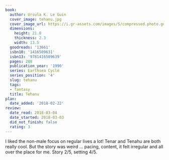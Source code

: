 ```yaml
---
book:
  author: Ursula K. Le Guin
  cover_image: tehanu.jpg
  cover_image_url: https://i.gr-assets.com/images/S/compressed.photo.goodreads.com/books/1386924581l/13661.jpg
  dimensions:
    height: 21.0
    thickness: 2.3
    width: 13.5
  goodreads: '13661'
  isbn10: '1416509631'
  isbn13: '9781416509639'
  pages: 288
  publication_year: '1990'
  series: Earthsea Cycle
  series_position: '4'
  slug: tehanu
  tags:
  - fantasy
  title: Tehanu
plan:
  date_added: '2018-02-22'
review:
  date_read: 2018-03-04
  date_started: 2018-03-03
  did_not_finish: false
  rating: 3
---
```


I liked the non-male focus on regular lives a lot! Tenar and Tenahu are both really cool. But the story was weird … pacing, content, it felt irregular and all over the place for me. Story 2/5, setting 4/5.
